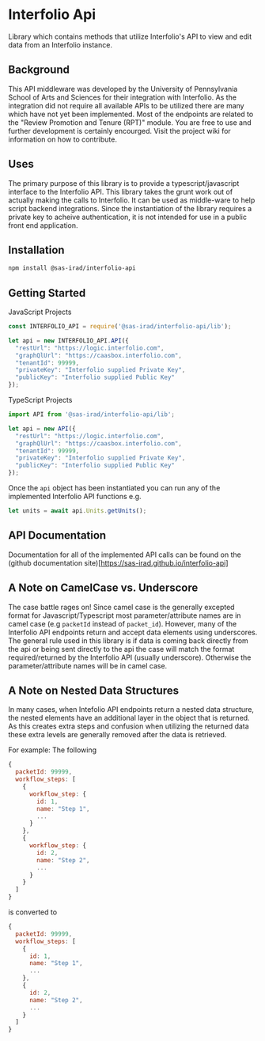 # Interfolio Api

Library which contains methods that utilize Interfolio's API to view and edit data from an Interfolio instance. 

## Background

This API middleware was developed by the University of Pennsylvania School of Arts and Sciences
for their integration with Interfolio.  As the integration did not require all available APIs
to be utilized there are many which have not yet been implemented.  Most of the endpoints are 
 related to the "Review Promotion and Tenure (RPT)" module.  You are free to use and further 
 development is certainly encourged.  Visit the project wiki for information on how to contribute.
 

## Uses

The primary purpose of this library is to provide a typescript/javascript interface to the Interfolio API.
This library takes the grunt work out of actually making the calls to Interfolio.  It can be used as 
middle-ware to help script backend integrations.  Since the instantiation of the library
requires a private key to acheive authentication, it is not intended for use in a public 
front end application. 

## Installation

```bash
npm install @sas-irad/interfolio-api
```

## Getting Started

JavaScript Projects
```javascript
const INTERFOLIO_API = require('@sas-irad/interfolio-api/lib');

let api = new INTERFOLIO_API.API({
  "restUrl": "https://logic.interfolio.com", 
  "graphQlUrl": "https://caasbox.interfolio.com", 
  "tenantId": 99999, 
  "privateKey": "Interfolio supplied Private Key",
  "publicKey": "Interfolio supplied Public Key"
});
```

TypeScript Projects
```typescript
import API from '@sas-irad/interfolio-api/lib';

let api = new API({
  "restUrl": "https://logic.interfolio.com",
  "graphQlUrl": "https://caasbox.interfolio.com",
  "tenantId": 99999,
  "privateKey": "Interfolio supplied Private Key",
  "publicKey": "Interfolio supplied Public Key"
});
```

Once the ```api``` object has been instantiated you can run any of the implemented Interfolio API functions e.g.
```javascript
let units = await api.Units.getUnits();
```

## API Documentation

Documentation for all of the implemented API calls can be found on the (github documentation site)[https://sas-irad.github.io/interfolio-api]


##

## A Note on CamelCase vs. Underscore

The case battle rages on!  Since camel case is the generally excepted format for Javascript/Typescript
most parameter/attribute names are in camel case (e.g ```packetId``` instead of ```packet_id```).  However, 
many of the Interfolio API endpoints return and accept data elements using underscores.  The general rule used in
this library is if data is coming back directly from the api or being sent directly to the api the case will 
match the format required/returned by the Interfolio API (usually underscore).  Otherwise the parameter/attribute names
will be in camel case.


## A Note on Nested Data Structures

In many cases, when Intefolio API endpoints return a nested data structure, the nested elements have an additional layer in the 
object that is returned.  As this creates extra steps and confusion when utilizing the returned data these extra levels
are generally removed after the data is retrieved.

For example: 
The following 
```js
{
  packetId: 99999,
  workflow_steps: [
    {
      workflow_step: {
        id: 1,
        name: "Step 1",
        ...
      }
    },
    {
      workflow_step: {
        id: 2,
        name: "Step 2",
        ...
      }
    }
  ]
}
```

is converted to
```js
{
  packetId: 99999,
  workflow_steps: [
    {
      id: 1,
      name: "Step 1",
      ...
    },
    {
      id: 2,
      name: "Step 2",
      ...
    }
  ]
}
```

